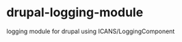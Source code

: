 drupal-logging-module
=====================

logging module for drupal using ICANS/LoggingComponent
